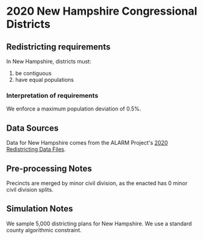# 2020 New Hampshire Congressional Districts

## Redistricting requirements
In New Hampshire, districts must:

1. be contiguous
1. have equal populations

### Interpretation of requirements
We enforce a maximum population deviation of 0.5%.

## Data Sources
Data for New Hampshire comes from the ALARM Project's [2020 Redistricting Data Files](https://alarm-redist.github.io/posts/2021-08-10-census-2020/).

## Pre-processing Notes
Precincts are merged by minor civil division, as the enacted has 0 minor civil division splits.

## Simulation Notes
We sample 5,000 districting plans for New Hampshire.
We use a standard county algorithmic constraint.
